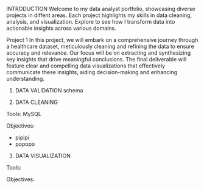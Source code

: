 INTRODUCTION
Welcome to my data analyst portfolio, showcasing diverse projects in diffent areas. Each project highlights my skills in data cleaning, analysis, and visualization. Explore to see how I transform data into actionable insights across various domains.


Project 1
In this project, we will embark on a comprehensive journey through a healthcare dataset, meticulously cleaning and refining the data to ensure accuracy and relevance. Our focus will be on extracting and synthesizing key insights that drive meaningful conclusions. The final deliverable will feature clear and compelling data visualizations that effectively communicate these insights, aiding decision-making and enhancing understanding.

1) DATA VALIDATION
schema
   
2) DATA CLEANING 

Tools: MySQL

Objectives: 
  - pipipi
  - popopo

3) DATA VISUALIZATION

Tools:

Objectives:
